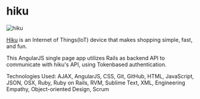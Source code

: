hiku
====
![hiku](http://i.imgur.com/DH9PZZ0.png)

[Hiku](http://hiku.us/) is an Internet of Things(IoT) device that makes shopping simple, fast, and fun.

This AngularJS single page app utilizes Rails as backend API to communicate with hiku's API, using Tokenbased authentication.

Technologies Used:
AJAX, AngularJS, CSS, Git, GitHub, HTML, JavaScript, JSON, OSX, Ruby, Ruby on Rails,
RVM, Sublime Text, XML, Engineering Empathy, Object-oriented Design, Scrum
